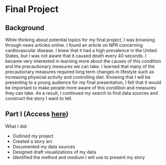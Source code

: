 # Final Project

## Background
While thinking about potential topics for my final project, I was browsing through news articles online. I found an article on NPR concerning cardiovascular disease. I knew that it had a high prevalence in the United States, but I was not aware that it caused death every 40 seconds. I became very interested in learning more about the causes of this condition and the precautionary measures we can take. I learned that many of the precautionary measures required long term changes in lifestyle such as increasing physicial activity and controlling diet. Knowing that I will be presenting to a young audience for my final presentation, I felt that it would be important to make people more aware of this condition and measures they can take. As a result, I continued my search to find data sources and construct the story I want to tell. 

## Part I (Access [here](https://ashitasai.github.io/portfolio/final_project_Ashita.html))
What I did: 
- Outlined my project
- Created a story arc
- Documented my data sources
- Designed draft visualizations of my data
- Identified the method and medium I will use to present my story

